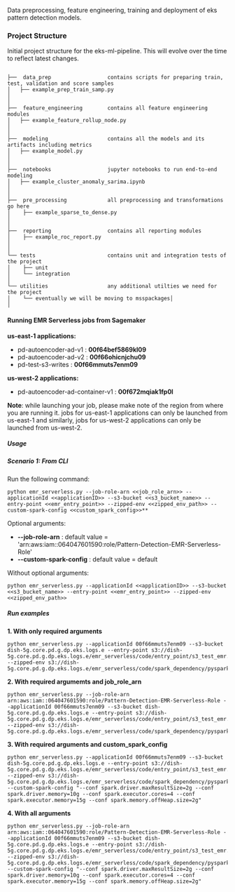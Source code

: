 Data preprocessing, feature engineering, training and deployment of eks pattern detection models.



### __Project Structure__

Initial project structure for the eks-ml-pipeline. This will evolve over the time to reflect latest changes. 

```

├──  data_prep					contains scripts for preparing train, test, validation and score samples
│   ├── example_prep_train_samp.py 
│
│
├──  feature_engineering		contains all feature engineering modules
│   ├── example_feature_rollup_node.py
│
│
├──  modeling					contains all the models and its artifacts including metrics
│   ├── example_model.py
│
│
├──  notebooks					jupyter notebooks to run end-to-end modeling
│   ├── example_cluster_anomaly_sarima.ipynb
│
│
├──  pre_processing				all preprocessing and transformations go here 
│    ├── example_sparse_to_dense.py  
│
│
├──  reporting					contains all reporting modules 
│    ├── example_roc_report.py
│
│
└── tests						contains unit and integration tests of the project
│    ├── unit
│    └── integration
│ 
└── utilities					any additional utilties we need for the project
│    └── eventually we will be moving to msspackages│  
│ 

```

#### __Running EMR Serverless jobs from Sagemaker__

__us-east-1 applications:__
* pd-autoencoder-ad-v1 : **00f64bef5869kl09**
* pd-autoencoder-ad-v2 : **00f66ohicnjchu09**
* pd-test-s3-writes : **00f66mmuts7enm09**

__us-west-2 applications:__ 
* pd-autoencoder-ad-container-v1  : **00f672mqiak1fp0l**

**Note**: while launching your job, please make note of the region from where you are running it.
jobs for us-east-1 applications can only be launched from us-east-1 and similarly, jobs for us-west-2 applications can only be launched from us-west-2. 
##### __Usage__
##### __Scenario 1: From CLI__

Run the following command:
```console
python emr_serverless.py --job-role-arn <<job_role_arn>> --applicationId <<applicationID>> --s3-bucket <<s3_bucket_name>> --entry-point <<emr_entry_point>> --zipped-env <<zipped_env_path>> --custom-spark-config <<custom_spark_config>>**
```
Optional arguments:
- __--job-role-arn__    : default value = 'arn:aws:iam::064047601590:role/Pattern-Detection-EMR-Serverless-Role'
- __--custom-spark-config__   : default value = default
    
Without optional arguments:
```console
python emr_serverless.py --applicationId <<applicationID>> --s3-bucket <<s3_bucket_name>> --entry-point <<emr_entry_point>> --zipped-env <<zipped_env_path>>
```

##### **Run examples** 

__1. With only required arguments__ 
```console
python emr_serverless.py --applicationId 00f66mmuts7enm09 --s3-bucket dish-5g.core.pd.g.dp.eks.logs.e --entry-point s3://dish-5g.core.pd.g.dp.eks.logs.e/emr_serverless/code/entry_point/s3_test_emr.py --zipped-env s3://dish-5g.core.pd.g.dp.eks.logs.e/emr_serverless/code/spark_dependency/pyspark_deps_test.tar.gz
```

__2. With required argumemts and job_role_arn__ 
```console
python emr_serverless.py --job-role-arn arn:aws:iam::064047601590:role/Pattern-Detection-EMR-Serverless-Role --applicationId 00f66mmuts7enm09 --s3-bucket dish-5g.core.pd.g.dp.eks.logs.e --entry-point s3://dish-5g.core.pd.g.dp.eks.logs.e/emr_serverless/code/entry_point/s3_test_emr.py --zipped-env s3://dish-5g.core.pd.g.dp.eks.logs.e/emr_serverless/code/spark_dependency/pyspark_deps_test.tar.gz
```

__3. With required arguments and custom_spark_config__
```console
python emr_serverless.py --applicationId 00f66mmuts7enm09 --s3-bucket dish-5g.core.pd.g.dp.eks.logs.e --entry-point s3://dish-5g.core.pd.g.dp.eks.logs.e/emr_serverless/code/entry_point/s3_test_emr.py --zipped-env s3://dish-5g.core.pd.g.dp.eks.logs.e/emr_serverless/code/spark_dependency/pyspark_deps_test.tar.gz --custom-spark-config "--conf spark.driver.maxResultSize=2g --conf spark.driver.memory=10g --conf spark.executor.cores=4 --conf spark.executor.memory=15g --conf spark.memory.offHeap.size=2g"
```

**4. With all arguments** 
```console
python emr_serverless.py --job-role-arn arn:aws:iam::064047601590:role/Pattern-Detection-EMR-Serverless-Role --applicationId 00f66mmuts7enm09 --s3-bucket dish-5g.core.pd.g.dp.eks.logs.e --entry-point s3://dish-5g.core.pd.g.dp.eks.logs.e/emr_serverless/code/entry_point/s3_test_emr.py --zipped-env s3://dish-5g.core.pd.g.dp.eks.logs.e/emr_serverless/code/spark_dependency/pyspark_deps_test.tar.gz --custom-spark-config "--conf spark.driver.maxResultSize=2g --conf spark.driver.memory=10g --conf spark.executor.cores=4 --conf spark.executor.memory=15g --conf spark.memory.offHeap.size=2g"
```